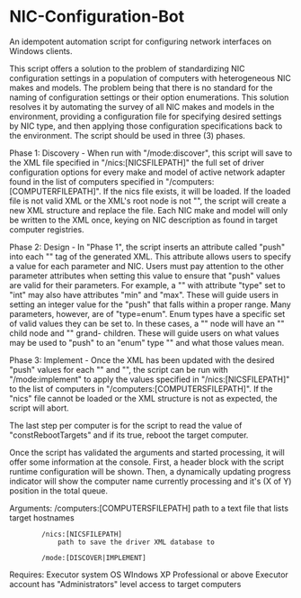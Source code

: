 # NIC-Configuration-Bot
An idempotent automation script for configuring network interfaces on Windows clients.

This script offers a solution to the problem of standardizing NIC
configuration settings in a population of computers with heterogeneous NIC
makes and models.  The problem being that there is no standard for the
naming of configuration settings or their option enumerations.  This solution
resolves it by automating the survey of all NIC makes and models in the
environment, providing a configuration file for specifying desired settings
by NIC type, and then applying those configuration specifications back to the
environment.  The script should be used in three (3) phases.

Phase 1: Discovery - 
When run with "/mode:discover", this script will save to the XML file
specified in "/nics:[NICSFILEPATH]" the full set of driver configuration
options for every make and model of active network adapter found in the list
of computers specified in "/computers:[COMPUTERFILEPATH]".  If the nics file
exists, it will be loaded.  If the loaded file is not valid XML or the XML's
root node is not "<nics>", the script will create a new XML structure and
replace the file.  Each NIC make and model will only be written to the XML
once, keying on NIC description as found in target computer registries.

Phase 2: Design - 
In "Phase 1", the script inserts an attribute called "push" into each
"<param>" tag of the generated XML.  This attribute allows users to specify
a value for each parameter and NIC.  Users must pay attention to the other
parameter attributes when setting this value to ensure that "push" values
are valid for their parameters.  For example, a "<param>" with attribute
"type" set to "int" may also have attributes "min" and "max".  These will
guide users in setting an integer value for the "push" that falls within a
proper range.  Many parameters, however, are of "type=enum".  Enum types
have a specific set of valid values they can be set to.  In these cases, a
"<param>" node will have an "<enum>" child node and "<enums>" grand-
children.  These will guide users on what values may be used to "push"
to an "enum" type "<param>" and what those values mean.

Phase 3:  Implement - 
Once the XML has been updated with the desired "push" values for each
"<nic>" and "<param>", the script can be run with "/mode:implement" to apply
the values specified in "/nics:[NICSFILEPATH]" to the list of computers in
"/computers:[COMPUTERSFILEPATH]".  If the "nics" file cannot be loaded or
the XML structure is not as expected, the script will abort.

The last step per computer is for the script to read the value of
"constRebootTargets" and if its true, reboot the target computer.

Once the script has validated the arguments and started processing, it
will offer some information at the console.  First, a header block with the
script runtime configuration will be shown.  Then, a dynamically updating
progress indicator will show the computer name currently processing and it's
(X of Y) position in the total queue.



Arguments:	/computers:[COMPUTERSFILEPATH]
				path to a text file that lists target hostnames

			/nics:[NICSFILEPATH]
				path to save the driver XML database to

			/mode:[DISCOVER|IMPLEMENT]

Requires:	Executor system OS WIndows XP Professional or above
		Executor account has "Administrators" level access to target
			computers
